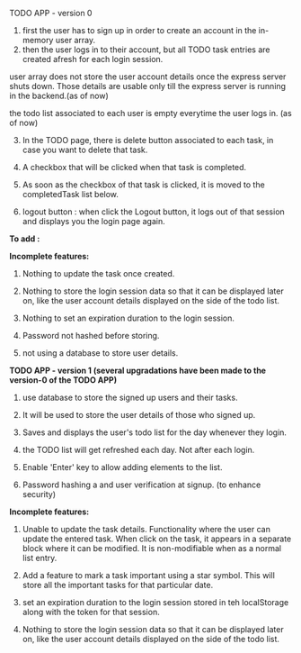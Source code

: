 TODO APP - version 0

1. first the user has to sign up in order to create an account in the in-memory user array.
2. then the user logs in to their account, but all TODO task entries are created afresh for each login session.

user array does not store the user account details once the express server shuts down. Those details are usable only till the express server is running in  the backend.(as of now)

the todo list associated to each user is empty everytime the user logs in. (as of now)

3. In the TODO page, there is delete button associated to each task, in case you want to delete that task.

4. A checkbox that will be clicked when that task is completed.

5. As soon as the checkbox of that task is clicked, it is moved to the completedTask list below. 

6. logout button : when click the Logout button, it logs out of that session and displays you the login page again.


**To add :**


**Incomplete features:**

1. Nothing to update the task once created.

2. Nothing to store the login session data so that it can be displayed later on, like the user account details displayed on the side of the todo list.

3. Nothing to set an expiration duration to the login session.

4. Password not hashed before storing.

5. not using a database to store user details.






**TODO APP - version 1  (several upgradations have been made to the version-0 of the TODO APP)**

1. use database to store the signed up users and their tasks.

2. It will be used to store the user details of those who signed up.

3. Saves and displays the user's todo list for the day whenever they login.

4. the TODO list will get refreshed each day. Not after each login.

5. Enable 'Enter' key to allow adding elements to the list.

6. Password hashing a and user verification at signup. (to enhance security)




**Incomplete features:**

1. Unable to update the task details. 
Functionality where the user can update the entered task.  When click on the task, it appears in a separate block where it can be modified. It is non-modifiable when as a normal list entry.

2. Add a feature to mark a task important using a star symbol. This will store all the important tasks for that particular date.

3. set an expiration duration to the login session stored in teh localStorage along with the token for that session.

4. Nothing to store the login session data so that it can be displayed later on, like the user account details displayed on the side of the todo list.